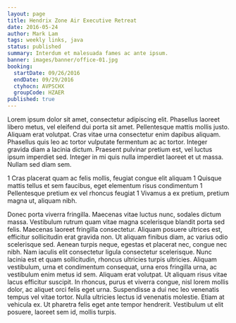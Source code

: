 ```yaml
---
layout: page
title: Hendrix Zone Air Executive Retreat
date: 2016-05-24
author: Mark Lam
tags: weekly links, java
status: published
summary: Interdum et malesuada fames ac ante ipsum.
banner: images/banner/office-01.jpg
booking:
  startDate: 09/26/2016
  endDate: 09/29/2016
  ctyhocn: AVPSCHX
  groupCode: HZAER
published: true
---
```

Lorem ipsum dolor sit amet, consectetur adipiscing elit. Phasellus laoreet libero metus, vel eleifend dui porta sit amet. Pellentesque mattis mollis justo. Aliquam erat volutpat. Cras vitae urna consectetur enim dapibus aliquam. Phasellus quis leo ac tortor vulputate fermentum ac ac tortor. Integer gravida diam a lacinia dictum. Praesent pulvinar pretium est, vel luctus ipsum imperdiet sed. Integer in mi quis nulla imperdiet laoreet et ut massa. Nullam sed diam sem.

1 Cras placerat quam ac felis mollis, feugiat congue elit aliquam
1 Quisque mattis tellus et sem faucibus, eget elementum risus condimentum
1 Pellentesque pretium ex vel rhoncus feugiat
1 Vivamus a ex pretium, pretium magna ut, aliquam nibh.

Donec porta viverra fringilla. Maecenas vitae luctus nunc, sodales dictum massa. Vestibulum rutrum quam vitae magna scelerisque blandit porta sed felis. Maecenas laoreet fringilla consectetur. Aliquam posuere ultrices est, efficitur sollicitudin erat gravida non. Ut aliquam finibus diam, ac varius odio scelerisque sed. Aenean turpis neque, egestas et placerat nec, congue nec nibh. Nam iaculis elit consectetur ligula consectetur scelerisque. Nunc lacinia est et quam sollicitudin, rhoncus ultricies turpis ultricies.
Aliquam vestibulum, urna et condimentum consequat, urna eros fringilla urna, ac vestibulum enim metus id sem. Aliquam erat volutpat. Ut aliquam risus vitae lacus efficitur suscipit. In rhoncus, purus et viverra congue, nisl lorem mollis dolor, ac aliquet orci felis eget urna. Suspendisse a dui nec leo venenatis tempus vel vitae tortor. Nulla ultricies lectus id venenatis molestie. Etiam at vehicula ex. Ut pharetra felis eget ante tempor hendrerit. Vestibulum ut elit posuere, laoreet sem id, mollis turpis.
